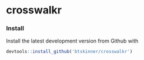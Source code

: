 # crosswalkr

### Install

Install the latest development version from Github with

```r
devtools::install_github('btskinner/crosswalkr')
```
